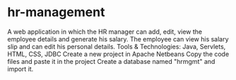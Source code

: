 # hr-management
A web application in which the HR manager can add, edit, view the employee details and generate his salary. The employee can view his salary slip and can edit his personal details. Tools &amp; Technologies: Java, Servlets, HTML, CSS, JDBC
Create a new project in Apache Netbeans
Copy the code files and paste it in the project
Create a database named "hrmgmt" and import it.
